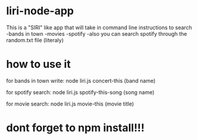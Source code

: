 # liri-node-app

This is a "SIRI" like app that will take in command line instructions to search 
-bands in town
-movies
-spotify
-also you can search spotify through the random.txt file (literaly)

 # how to use it

for bands in town write: node liri.js concert-this (band name)

for spotify search: node liri.js spotify-this-song (song name)

for movie search: node liri.js movie-this (movie title)
 
 # dont forget to npm install!!!
